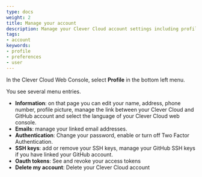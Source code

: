```yaml
---
type: docs
weight: 2
title: Manage your account
description: Manage your Clever Cloud account settings including profile information, modifying email, SSH keys or tokens on our PaaS platform.
tags:
- account
keywords:
- profile
- preferences
- user
---
```


In the Clever Cloud Web Console, select **Profile** in the bottom left menu.

You see several menu entries.

- **Information**: on that page you can edit your name, address, phone number, profile picture, manage the link between your Clever Cloud and GitHub account and select the language of your Clever Cloud web console.
- **Emails**: manage your linked email addresses.
- **Authentication**: Change your password, enable or turn off Two Factor Authentication.
- **SSH keys**: add or remove your SSH keys, manage your GitHub SSH keys if you have linked your GitHub account.
- **Oauth tokens**: See and revoke your access tokens
- **Delete my account**: Delete your Clever Cloud account
